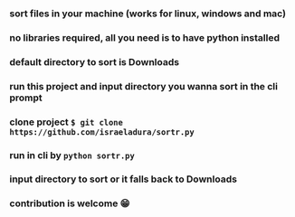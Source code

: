 ### sort files in your machine (works for linux, windows and mac)

### no libraries required, all you need is to have python installed

### default directory to sort is Downloads

### run this project and input directory you wanna sort in the cli prompt

### clone project `$ git clone https://github.com/israeladura/sortr.py`

### run in cli by `python sortr.py`

### input directory to sort or it falls back to Downloads

### contribution is welcome 😁
